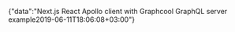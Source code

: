 {"data":"Next.js React Apollo client with Graphcool GraphQL server example2019-06-11T18:06:08+03:00"}
